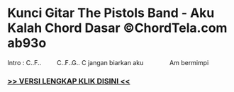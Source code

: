 
 # Kunci Gitar The Pistols Band - Aku Kalah Chord Dasar ©ChordTela.com ab93o


Intro : C..F..         C..F..G.. C jangan biarkan aku               Am bermimpi

###  <a href="https://shortlighzx.web.app?sq=Kunci Gitar The Pistols Band - Aku Kalah Chord Dasar ©ChordTela.com"> >> VERSI LENGKAP KLIK DISINI << </a>
